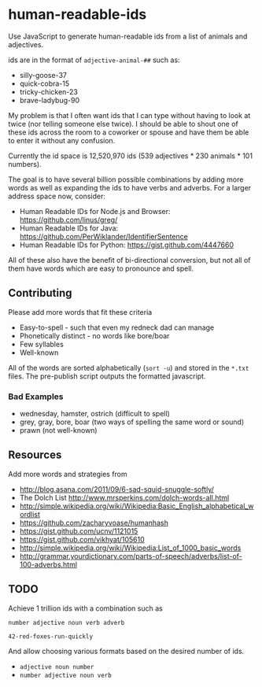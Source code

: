 # human-readable-ids

Use JavaScript to generate human-readable ids from a list of animals and
adjectives.

ids are in the format of `adjective-animal-##` such as:

- silly-goose-37
- quick-cobra-15
- tricky-chicken-23
- brave-ladybug-90

My problem is that I often want ids that I can type without having to look at
twice (nor telling someone else twice). I should be able to shout one of these
ids across the room to a coworker or spouse and have them be able to enter it
without any confusion.

Currently the id space is 12,520,970 ids (539 adjectives * 230 animals * 101
numbers).

The goal is to have several billion possible combinations by adding more words
as well as expanding the ids to have verbs and adverbs. For a larger address
space now, consider:

- Human Readable IDs for Node.js and Browser: <https://github.com/linus/greg/>
- Human Readable IDs for Java:
  <https://github.com/PerWiklander/IdentifierSentence>
- Human Readable IDs for Python: <https://gist.github.com/4447660>

All of these also have the benefit of bi-directional conversion, but not all of
them have words which are easy to pronounce and spell.

## Contributing

Please add more words that fit these criteria

- Easy-to-spell - such that even my redneck dad can manage
- Phonetically distinct - no words like bore/boar
- Few syllables
- Well-known

All of the words are sorted alphabetically (`sort -u`) and stored in the `*.txt`
files. The pre-publish script outputs the formatted javascript.

### Bad Examples

- wednesday, hamster, ostrich (difficult to spell)
- grey, gray, bore, boar (two ways of spelling the same word or sound)
- prawn (not well-known)

## Resources

Add more words and strategies from

- <http://blog.asana.com/2011/09/6-sad-squid-snuggle-softly/>
- The Dolch List <http://www.mrsperkins.com/dolch-words-all.html>
- <http://simple.wikipedia.org/wiki/Wikipedia:Basic_English_alphabetical_wordlist>
- <https://github.com/zacharyvoase/humanhash>
- <https://gist.github.com/ucnv/1121015>
- <https://gist.github.com/vikhyat/105610>
- <http://simple.wikipedia.org/wiki/Wikipedia:List_of_1000_basic_words>
- <http://grammar.yourdictionary.com/parts-of-speech/adverbs/list-of-100-adverbs.html>

## TODO

Achieve 1 trillion ids with a combination such as

`number adjective noun verb adverb`

`42-red-foxes-run-quickly`

And allow choosing various formats based on the desired number of ids.

- `adjective noun number`
- `number adjective noun verb`
